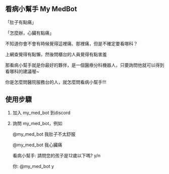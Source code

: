 ## 看病小幫手 My MedBot
「肚子有點痛」

「怎麼辦，心臟有點痛」

不知道你會不會有時候覺得這裡痛、那裡痛，但是不確定要看哪科？

上網查覺得有點懶，然後問櫃台的人員覺得有點害羞

那看病小幫手就是你最好的夥伴，是一個醫療分科機器人，只要詢問他就可以得到看哪科的建議喔~ 

你是怎麼問醫院服務台的人，就怎麼問看病小幫手!!!

## 使用步驟
1. 加入 my_med_bot 到discord 
2. 詢問 my_med_bot，例如
   
   @my_med_bot 我肚子不太舒服
   
   @my_med_bot 我心臟痛
   
   
   看病小幫手: 請問您的孩子是12歲以下嗎? y/n
   
   你: @my_med_bot y
   
